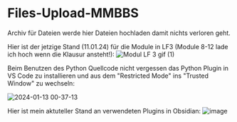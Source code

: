 # Files-Upload-MMBBS
Archiv für Dateien
werde hier Dateien hochladen damit nichts verloren geht.

Hier ist der jetzige Stand (11.01.24) für die Module in LF3 (Module 8-12 lade ich hoch wenn die Klausur ansteht!): 
![Modul LF 3 gif (1)](https://github.com/ReinerBalschun/Files-Upload-MMBBS/assets/152055446/429531d9-4a8d-4c84-ab26-d9f551fb20c4)


Beim Benutzen des Python Quellcode nicht vergessen das Python Plugin in VS Code zu installieren und aus dem "Restricted Mode" ins "Trusted Window" zu wechseln:

![2024-01-13 00-37-13](https://github.com/ReinerBalschun/Files-Upload-MMBBS/assets/152055446/de30f5fc-9531-4a60-bea0-08312b61cd25)


Hier ist mein aktuteller Stand an verwendeten Plugins in Obsidian:
![image](https://github.com/ReinerBalschun/Files-Upload-MMBBS/assets/152055446/0a5f73ea-7005-4e2f-a68c-345b34762b7f)
